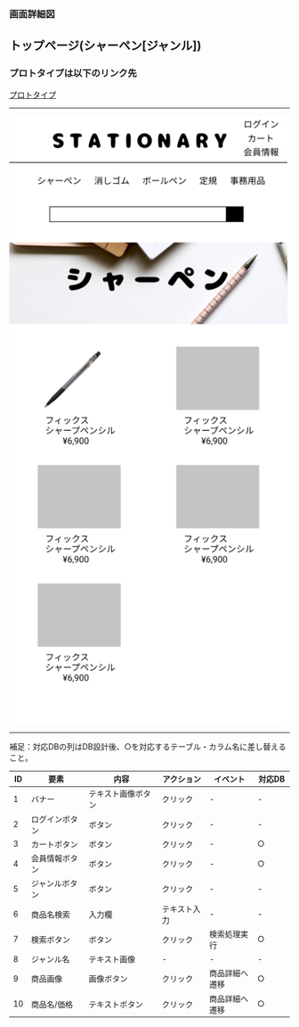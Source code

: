 ### 画面詳細図
## トップページ(シャーペン[ジャンル])
### プロトタイプは以下のリンク先
[プロトタイプ](https://www.figma.com/file/YN8g4ahM3raStzCZMDXhNA/stationary?node-id=1%3A10)
*****
<img src="../img/2021-09-15 (31).png" width="500">

*****
補足：対応DBの列はDB設計後、○を対応するテーブル・カラム名に差し替えること。

| ID | 要素 | 内容 | アクション | イベント | 対応DB |
|----|------|-----|------------|---------|-------|
|1   |バナー　　　　|テキスト画像ボタン|クリック　　|-        |-      |
|2   |ログインボタン|ボタン　　　　　　|クリック　　|-        |-      |
|3   |カートボタン　|ボタン　　　　　　|クリック　　|-        |○|
|4   |会員情報ボタン|ボタン　　　　　　|クリック　　|-        |○|
|5   |ジャンルボタン|ボタン　　　　　　|クリック　　|-        |-　　　|
|6   |商品名検索　　|入力欄　　　　　　|テキスト入力|-        |-      |
|7   |検索ボタン　　|ボタン　　　　　　|クリック　　|検索処理実行|○|
|8   |ジャンル名　　|テキスト画像　　　|-  　　　  |-        |-      |
|9   |商品画像　　　|画像ボタン　　　　|クリック　　|商品詳細へ遷移|○|
|10  |商品名/価格　|テキストボタン　　|クリック　　|商品詳細へ遷移|○|

